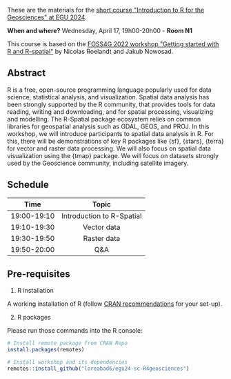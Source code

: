 These are the materials for the [short course "Introduction to R for the Geosciences" at EGU 2024](https://meetingorganizer.copernicus.org/EGU24/session/49442).

**When and where?** Wednesday, April 17, 19h00-20h00 - **Room N1**

This course is based on the [FOSS4G 2022 workshop "Getting started with R and R-spatial"](https://bakaniko.github.io/foss4g2022-getting-started-rspatial/) by Nicolas Roelandt and Jakub Nowosad.

## Abstract

R is a free, open-source programming language popularly used for data science, statistical analysis, and visualization. Spatial data analysis has been strongly supported by the R community, that provides tools for data reading, writing and downloading, and for spatial processing, visualizing and modelling. The R-Spatial package ecosystem relies on common libraries for geospatial analysis such as GDAL, GEOS, and PROJ. In this workshop, we will introduce participants to spatial data analysis in R. For this, there will be demonstrations of key R packages like {sf}, {stars}, {terra} for vector and raster data processing. We will also focus on spatial data visualization using the {tmap} package. We will focus on datasets strongly used by the Geoscience community, including satellite imagery.

## Schedule

|   **Time**  |         **Topic**         |
|:-----------:|:-------------------------:|
| 19:00-19:10 | Introduction to R-Spatial |
| 19:10-19:30 |        Vector data        |
| 19:30-19:50 |        Raster data        |
| 19:50-20:00 |            Q&A            |

## Pre-requisites

1. R installation

A working installation of R (follow [CRAN recommendations](https://cran.r-project.org/) for your set-up).

2. R packages

Please run those commands into the R console:

```r
# Install remote package from CRAN Repo
install.packages(remotes)

# Install workshop and its dependencies
remotes::install_github("loreabad6/egu24-sc-R4geosciences")
```